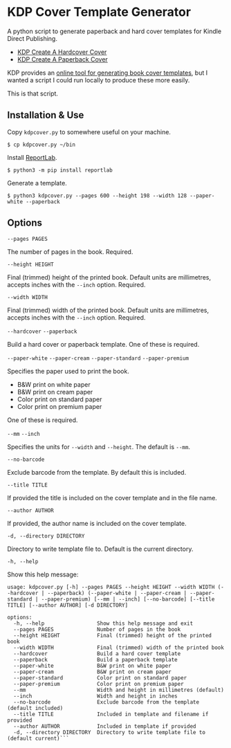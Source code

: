 # KDP Cover Template Generator

A python script to generate paperback and hard cover templates for Kindle Direct Publishing.

- [KDP Create A Hardcover Cover](https://kdp.amazon.com/en_US/help/topic/GDTKFJPNQCBTMRV6)
- [KDP Create A Paperback Cover](https://kdp.amazon.com/en_US/help/topic/G201953020)

KDP provides an [online tool for generating book cover templates](https://kdp.amazon.com/cover-calculator), but I wanted a script I could run locally to produce these more easily.

This is that script.


## Installation & Use

Copy `kdpcover.py` to somewhere useful on your machine.

```$ cp kdpcover.py ~/bin```

Install [ReportLab](https://www.reportlab.com).

```$ python3 -m pip install reportlab```

Generate a template.

```$ python3 kdpcover.py --pages 600 --height 198 --width 128 --paper-white --paperback```


## Options

```--pages PAGES```

The number of pages in the book. Required.

```--height HEIGHT```

Final (trimmed) height of the printed book. Default units are millimetres, accepts inches with the `--inch` option. Required. 

```--width WIDTH```

Final (trimmed) width of the printed book. Default units are millimetres, accepts inches with the `--inch` option. Required. 

```--hardcover```
```--paperback```

Build a hard cover or paperback template. One of these is required.

```--paper-white```
```--paper-cream```
```--paper-standard```
```--paper-premium```

Specifies the paper used to print the book.

- B&W print on white paper
- B&W print on cream paper
- Color print on standard paper
- Color print on premium paper

One of these is required.

```--mm```
```--inch```

Specifies the units for `--width` and `--height`. The default is `--mm`.

```--no-barcode```

Exclude barcode from the template. By default this is included.

```--title TITLE```

If provided the title is included on the cover template and in the file name.

```--author AUTHOR```

If provided, the author name is included on the cover template.

```-d, --directory DIRECTORY```

Directory to write template file to. Default is the current directory.

```-h, --help```

Show this help message:

```
usage: kdpcover.py [-h] --pages PAGES --height HEIGHT --width WIDTH (--hardcover | --paperback) (--paper-white | --paper-cream | --paper-standard | --paper-premium) [--mm | --inch] [--no-barcode] [--title TITLE] [--author AUTHOR] [-d DIRECTORY]

options:
  -h, --help                 Show this help message and exit
  --pages PAGES              Number of pages in the book
  --height HEIGHT            Final (trimmed) height of the printed book
  --width WIDTH              Final (trimmed) width of the printed book
  --hardcover                Build a hard cover template
  --paperback                Build a paperback template
  --paper-white              B&W print on white paper
  --paper-cream              B&W print on cream paper
  --paper-standard           Color print on standard paper
  --paper-premium            Color print on premium paper
  --mm                       Width and height in millimetres (default)
  --inch                     Width and height in inches
  --no-barcode               Exclude barcode from the template (default included)
  --title TITLE              Included in template and filename if provided
  --author AUTHOR            Included in template if provided
  -d, --directory DIRECTORY  Directory to write template file to (default current)```